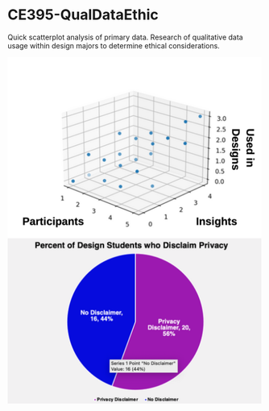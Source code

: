 # CE395-QualDataEthic
Quick scatterplot analysis of primary data. Research of qualitative data usage within design majors to determine ethical considerations.

![](priv.png)
![](anov.png)
